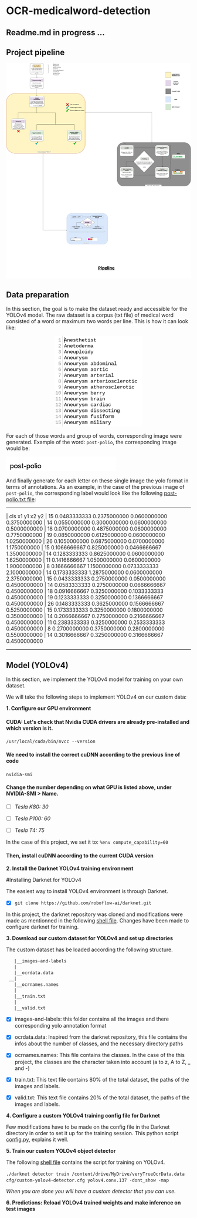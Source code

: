# OCR-medicalword-detection
## Readme.md in progress ...


## Project pipeline
 
<p align="center">
  <img src="https://github.com/IsmaelMekene/OCR-medicalword-detection/blob/main/pipeline/tingy.png"/>
</p>


## Data preparation
In this section, the goal is to make the dataset ready and accessible for the YOLOv4 model.
The raw dataset is a corpus (txt file) of medical word consisted of a word or maximum two words per line. This is how it can look like:
<p align="center">
  <img src="https://github.com/IsmaelMekene/OCR-medicalword-detection/blob/main/data/Screenshot%202021-03-17%20at%2008.24.42.png"/>
</p>

For each of those words and group of words, corresponding image were generated.
Example of the word: `post-polio`, the corresponding image would be: 
<p align="left">
  <img src="https://github.com/IsmaelMekene/OCR-medicalword-detection/blob/main/data/post-polio.png"/>
</p>

And finally generate for each letter on these single image the yolo format in terms of annotations. As an example, in the case of the previous image of `post-polio`, the corresponding label would look like the following [post-polio.txt file](https://github.com/IsmaelMekene/OCR-medicalword-detection/blob/main/data/post-polio.txt):

___________________________________________________________
|  cls x1           y1           x2           y2
|  15  0.0483333333 0.2375000000 0.0600000000 0.3750000000
|  14  0.0550000000 0.3000000000 0.0600000000 0.5000000000
|  18  0.0700000000 0.4875000000 0.0600000000 0.7750000000
|  19  0.0850000000 0.6125000000 0.0600000000 1.0250000000
|  26  0.1050000000 0.6875000000 0.0700000000 1.1750000000
|  15  0.1066666667 0.8250000000 0.0466666667 1.3500000000
|  14  0.1283333333 0.8625000000 0.0600000000 1.6250000000
|  11  0.1416666667 1.0500000000 0.0600000000 1.9000000000
|  8   0.1666666667 1.1500000000 0.0733333333 2.1000000000
|  14  0.1733333333 1.2875000000 0.0600000000 2.3750000000
|  15  0.0433333333 0.2750000000 0.0500000000 0.4500000000
|  14  0.0583333333 0.2750000000 0.0666666667 0.4500000000
|  18  0.0916666667 0.3250000000 0.1033333333 0.4500000000
|  19  0.1233333333 0.3250000000 0.1366666667 0.4500000000
|  26  0.1483333333 0.3625000000 0.1566666667 0.5250000000
|  15  0.1733333333 0.3250000000 0.1800000000 0.3500000000
|  14  0.2066666667 0.2750000000 0.2166666667 0.4500000000
|  11  0.2383333333 0.3250000000 0.2533333333 0.4500000000
|  8   0.2700000000 0.3750000000 0.2800000000 0.5500000000
|  14  0.3016666667 0.3250000000 0.3166666667 0.4500000000
___________________________________________________________

## Model (YOLOv4)

In this section, we implement the YOLOv4 model for training on your own dataset.

We will take the following steps to implement YOLOv4 on our custom data:

**1. Configure our GPU environment**

#### CUDA: Let's check that Nvidia CUDA drivers are already pre-installed and which version is it.

`/usr/local/cuda/bin/nvcc --version`

#### We need to install the correct cuDNN according to the previous line of code

`nvidia-smi`

#### Change the number depending on what GPU is listed above, under NVIDIA-SMI > Name.

- [ ] *Tesla K80: 30*
- [ ] *Tesla P100: 60*
- [ ] *Tesla T4: 75*


In the case of this project, we set it to: `%env compute_capability=60`

#### Then, install cuDNN according to the current CUDA version


**2. Install the Darknet YOLOv4 training environment**

#Installing Darknet for YOLOv4 

The easiest way to install YOLOv4 environment is through Darknet. 

- [x] `git clone https://github.com/roboflow-ai/darknet.git`


In this project, the darknet repository was cloned and modifications were made as mentionned in the following [shell file](https://github.com/IsmaelMekene/OCR-medicalword-detection/blob/main/model/darknet_for_YOLOv4.sh). Changes have been made to configure darknet for training.




 **3. Download our custom dataset for YOLOv4 and set up directories**
 
 The custom dataset has be loaded according the following structure.


       |__images-and-labels
       |
       |__ocrdata.data
     __|
       |__ocrnames.names
       |
       |__train.txt
       |
       |__valid.txt

- [x] images-and-labels: this folder contains all the images and there corresponding yolo annotation format
- [x] ocrdata.data: Inspired from the darknet repository, this file contains the infos about the number of classes, and the necessary directory paths
- [x] ocrnames.names: This file contains the classes. In the case of the this project, the classes are the character taken into account (a to z, A to Z, _ and -)
- [x] train.txt: This text file contains 80% of the total dataset, the paths of the images and labels.
- [x] valid.txt: This text file contains 20% of the total dataset, the paths of the images and labels.


**4. Configure a custom YOLOv4 training config file for Darknet**
 
Few modifications have to be made on the config file in the Darknet directory in order to set it up for the training session.
This python script [config.py](https://github.com/IsmaelMekene/OCR-medicalword-detection/blob/main/model/config_for_YOLOv4.py), explains it well.

**5. Train our custom YOLOv4 object detector**
 
The following [shell file](https://github.com/IsmaelMekene/OCR-medicalword-detection/blob/main/model/train_and_test_model_YOLOv4.sh) contains the script for training on YOLOv4.

`./darknet detector train /content/drive/MyDrive/veryTrueOcrData.data cfg/custom-yolov4-detector.cfg yolov4.conv.137 -dont_show -map`

*When you are done you will have a custom detector that you can use.*

**6. Predictions: Reload YOLOv4 trained weights and make inference on test images**







